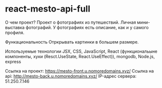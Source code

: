 # react-mesto-api-full

О чем проект?
Проект о фотографиях из путешествий. Личная мини-выставка фотографий. У фотографиях есть описание, как и у самого профиля.

Функациональность
Отркрывать картинки в большем размере.

Используемые технологии
JSX, CSS, JavaScript, React (функциональыне компоненты, хуки (Resct.UseState, React.UseEffect)), mongodb, Node.js, express

Ссылка на проект: https://mesto-front.u.nomoredomains.xyz/
Ссылка на api: http://mesto-back.u.nomoredomains.xyz/
IP-адрес сервера: 51.250.7.146

